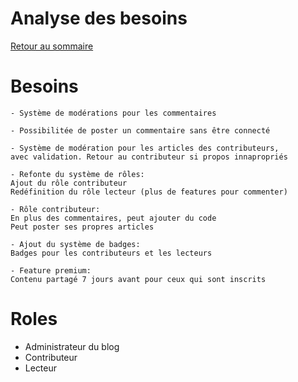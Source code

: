 # Analyse des besoins

[Retour au sommaire](index.md)

# Besoins
````
- Système de modérations pour les commentaires

- Possibilitée de poster un commentaire sans être connecté

- Système de modération pour les articles des contributeurs,
avec validation. Retour au contributeur si propos innapropriés

- Refonte du système de rôles:
Ajout du rôle contributeur
Redéfinition du rôle lecteur (plus de features pour commenter)

- Rôle contributeur:
En plus des commentaires, peut ajouter du code
Peut poster ses propres articles

- Ajout du système de badges:
Badges pour les contributeurs et les lecteurs

- Feature premium:
Contenu partagé 7 jours avant pour ceux qui sont inscrits
````

# Roles
* Administrateur du blog
* Contributeur
* Lecteur
